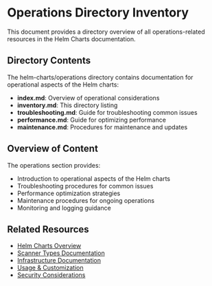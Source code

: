 # Operations Directory Inventory

This document provides a directory overview of all operations-related resources in the Helm Charts documentation.

## Directory Contents

The helm-charts/operations directory contains documentation for operational aspects of the Helm charts:

- **index.md**: Overview of operational considerations
- **inventory.md**: This directory listing
- **troubleshooting.md**: Guide for troubleshooting common issues
- **performance.md**: Guide for optimizing performance
- **maintenance.md**: Procedures for maintenance and updates

## Overview of Content

The operations section provides:

- Introduction to operational aspects of the Helm charts
- Troubleshooting procedures for common issues
- Performance optimization strategies
- Maintenance procedures for ongoing operations
- Monitoring and logging guidance

## Related Resources

- [Helm Charts Overview](../overview/index.md)
- [Scanner Types Documentation](../scanner-types/index.md)
- [Infrastructure Documentation](../infrastructure/index.md)
- [Usage & Customization](../usage/index.md)
- [Security Considerations](../security/index.md)
